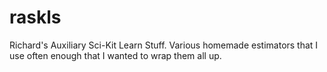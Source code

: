 # raskls
Richard's Auxiliary Sci-Kit Learn Stuff. Various homemade estimators that I use often enough that I wanted to wrap them all up.
